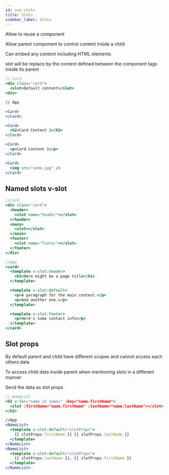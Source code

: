 ```yaml
---
id: vue-slots
title: Slots
sidebar_label: Slots
---
```


Allow to reuse a component

Allow parent component to control content inside a child

Can embed any content including HTML elements

slot will be replace by the content defined between the component tags inside its parent

```jsx
// Card
<div class="card">
  <slot>Default content</slot>
<div>

// App

<Card>
</Card>

<Card>
  <h2>Card Content 1</h2>
</Card>

<Card>
  <p>Card Content 1</p>
</Card>

<Card>
  <img src="some.jpg" />
</Card>
```

## Named slots v-slot

```jsx
//Card
<div class="card">
  <header>
    <slot name="header"></slot>
  </header>
  <main>
    <slot></slot>
  </main>
  <footer>
    <slot name="footer"></slot>
  </footer>
</div>

//App
<card>
  <template v-slot:header>
    <h1>Here might be a page title</h1>
  </template>

  <template v-slot:default>
    <p>A paragraph for the main content.</p>
    <p>And another one.</p>
  </template>

  <template v-slot:footer>
    <p>Here's some contact info</p>
  </template>
</card>
```

## Slot props

By default parent and child have different scopes and cannot access each others data

To access child data inside parent when mentioning slots in a different manner

Send the data as slot props

```jsx
// NameList
<h2 v-for="name in names" :key="name.firstName">
  <slot :firstName="name.firstName" :lastName="name.lastName"></slot>
</h2>

//App
<NameList>
  <template v-slot:default="slotProps">
    {{ slotProps.firstName }} {{ slotProps.lastName }}
  </template>
</NameList>
<NameList>
  <template v-slot:default="slotProps">
    {{ slotProps.lastName }}, {{ slotProps.firstName }}
  </template>
</NameList>

```
